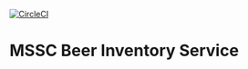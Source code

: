 [![CircleCI](https://circleci.com/gh/mattorton/mssc-beer-inventory-service.svg?style=svg&circle-token=153a46c19a4f7f505e95bdb4db0615dd26394b12)](https://circleci.com/gh/mattorton/mssc-beer-inventory-service)
# MSSC Beer Inventory Service
